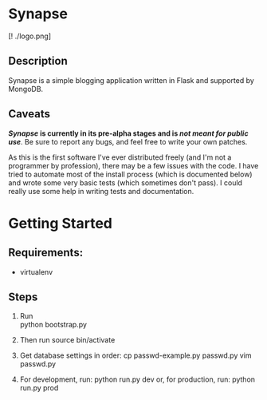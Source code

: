# Synapse

[! ./logo.png]

## Description
Synapse is a simple blogging application written in Flask and supported by
MongoDB.

## Caveats

***Synapse* is currently in its pre-alpha stages and is *not meant for public
use***. Be sure to report any bugs, and feel free to write your own patches.

As this is the first software I've ever distributed freely (and I'm not a
programmer by profession), there may be a few issues with the code. I have tried
to automate most of the install process (which is documented below) and wrote
some very basic tests (which sometimes don't pass). I could really use some help
in writing tests and documentation.


# Getting Started

## Requirements:
* virtualenv

## Steps
1. Run  
    python bootstrap.py

2. Then run
    source bin/activate

3. Get database settings in order:
    cp passwd-example.py passwd.py
    vim passwd.py

4. For development, run:
        python run.py dev 
    or, for production, run:
        python run.py prod

